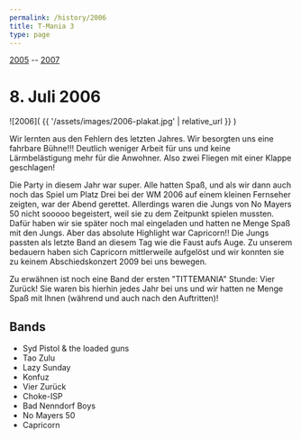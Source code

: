 ```yaml
---
permalink: /history/2006
title: T-Mania 3
type: page
---
```


[2005](/history/2005) -- [2007](/history/2007)

# 8. Juli 2006

![2006]( {{ '/assets/images/2006-plakat.jpg' | relative_url }} )

Wir lernten aus den Fehlern des letzten Jahres. Wir besorgten uns eine fahrbare Bühne!!! Deutlich weniger Arbeit für uns und keine Lärmbelästigung mehr für die Anwohner. Also zwei Fliegen mit einer Klappe geschlagen!

Die Party in diesem Jahr war super. Alle hatten Spaß, und als wir dann auch noch das Spiel um Platz Drei bei der WM 2006 auf einem kleinen Fernseher zeigten, war der Abend gerettet. Allerdings waren die Jungs von No Mayers 50 nicht sooooo begeistert, weil sie zu dem Zeitpunkt spielen mussten. Dafür haben wir sie später noch mal eingeladen und hatten ne Menge Spaß mit den Jungs. Aber das absolute Highlight war Capricorn!! Die Jungs passten als letzte Band an diesem Tag wie die Faust aufs Auge. Zu unserem bedauern haben sich Capricorn mittlerweile aufgelöst und wir konnten sie zu keinem Abschiedskonzert 2009 bei uns bewegen.

Zu erwähnen ist noch eine Band der ersten "TITTEMANIA" Stunde: Vier Zurück! Sie waren bis hierhin jedes Jahr bei uns und wir hatten ne Menge Spaß mit Ihnen (während und auch nach den Auftritten)!

## Bands 

- Syd Pistol & the loaded guns
- Tao Zulu
- Lazy Sunday
- Konfuz
- Vier Zurück
- Choke-ISP
- Bad Nenndorf Boys
- No Mayers 50
- Capricorn

